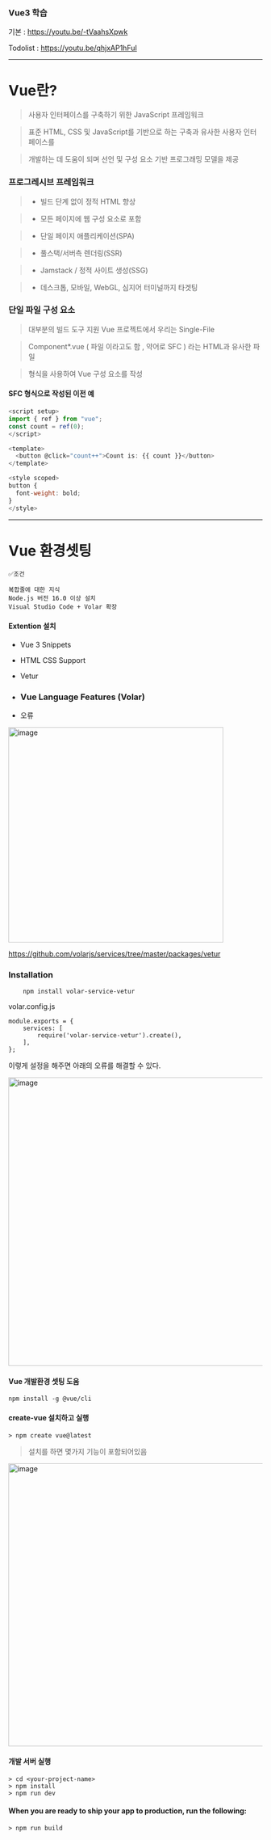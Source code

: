 ### Vue3 학습

기본 : https://youtu.be/-tVaahsXpwk

Todolist : https://youtu.be/qhjxAP1hFuI

<hr/>

# Vue란?

> 사용자 인터페이스를 구축하기 위한 JavaScript 프레임워크

> 표준 HTML, CSS 및 JavaScript를 기반으로 하는 구축과 유사한 사용자 인터페이스를 
 
> 개발하는 데 도움이 되며 선언 및 구성 요소 기반 프로그래밍 모델을 제공

### 프로그레시브 프레임워크

> - 빌드 단계 없이 정적 HTML 향상

> - 모든 페이지에 웹 구성 요소로 포함

> - 단일 페이지 애플리케이션(SPA)

> - 풀스택/서버측 렌더링(SSR)

> - Jamstack / 정적 사이트 생성(SSG)

> - 데스크톱, 모바일, WebGL, 심지어 터미널까지 타겟팅

### 단일 파일 구성 요소

> 대부분의 빌드 도구 지원 Vue 프로젝트에서 우리는 Single-File

> Component\*.vue ( 파일 이라고도 함 , 약어로 SFC ) 라는 HTML과 유사한 파일

> 형식을 사용하여 Vue 구성 요소를 작성

#### SFC 형식으로 작성된 이전 예

```javascript
<script setup>
import { ref } from "vue";
const count = ref(0);
</script>

<template>
  <button @click="count++">Count is: {{ count }}</button>
</template>

<style scoped>
button {
  font-weight: bold;
}
</style>
```

<hr/>

# Vue 환경셋팅

    ✅조건

    복합줄에 대한 지식
    Node.js 버전 16.0 이상 설치
    Visual Studio Code + Volar 확장

#### Extention 설치

- Vue 3 Snippets

- HTML CSS Support

- Vetur

- ### Vue Language Features (Volar)

- 오류

<img width="426" alt="image" src="https://github.com/sin-hyunjin/Vue.js/assets/116487398/e85f440e-ecb8-4f58-b9af-114aa69679aa">

https://github.com/volarjs/services/tree/master/packages/vetur

### Installation

        npm install volar-service-vetur

volar.config.js

```
module.exports = {
	services: [
		require('volar-service-vetur').create(),
	],
};
```

이렇게 설정을 해주면 아래의 오류를 해결할 수 있다.

<img width="571" alt="image" src="https://github.com/volarjs/services/assets/116487398/8573bc40-b72e-47da-862d-0cada89a3609">

#### Vue 개발환경 셋팅 도움

    npm install -g @vue/cli

#### create-vue 설치하고 실행

    > npm create vue@latest

> 설치를 하면 몇가지 기능이 포함되어있음

 <img width="560" alt="image" src="https://github.com/sin-hyunjin/Vue.js/assets/116487398/64c99b4f-0772-4179-924a-3c3f967c479b">

#### 개발 서버 실행

    > cd <your-project-name>
    > npm install
    > npm run dev

#### When you are ready to ship your app to production, run the following:

    > npm run build
